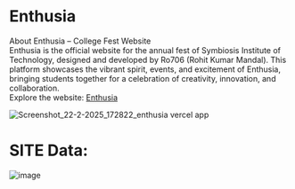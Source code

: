 <h1>Enthusia</h1>
About Enthusia – College Fest Website<br>
Enthusia is the official website for the annual fest of Symbiosis Institute of Technology, designed and developed by Ro706 (Rohit Kumar Mandal). This platform showcases the vibrant spirit, events, and excitement of Enthusia, bringing students together for a celebration of creativity, innovation, and collaboration.<br>
Explore the website: <a href="enthusia.vercel.app"> Enthusia </a> <br>

![Screenshot_22-2-2025_172822_enthusia vercel app](https://github.com/user-attachments/assets/6292b770-1c96-48c3-aa06-2635b62158a8)
<h1>SITE Data:</h1> 

![image](https://github.com/user-attachments/assets/5b77176b-2c90-4efc-944a-a3a1d6e86721)
